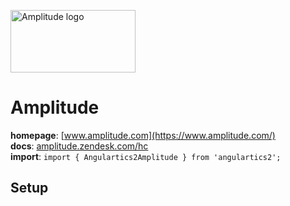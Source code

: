 <img 
    src="../../../assets/svg/amplitude.svg" 
    alt="Amplitude logo"
    height="100px"
    width="200px" />

# Amplitude
__homepage__: [www.amplitude.com](https://www.amplitude.com/)  
__docs__: [amplitude.zendesk.com/hc](https://amplitude.zendesk.com/hc)  
__import__: `import { Angulartics2Amplitude } from 'angulartics2';`  

## Setup
